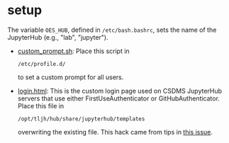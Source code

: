 # setup

The variable `OES_HUB`, defined in `/etc/bash.bashrc`,
sets the name of the JupyterHub (e.g., "lab", "jupyter").

* [custom_prompt.sh](./custom_prompt.sh): Place this script in

  `/etc/profile.d/`
  
  to set a custom prompt for all users.

* [login.html](./login.html): This is the custom login page used on CSDMS
  JupyterHub servers that use either FirstUseAuthenticator or GitHubAuthenticator.
  Place this file in
  
  `/opt/tljh/hub/share/jupyterhub/templates`
  
  overwriting the existing file. This hack came from tips in [this
  issue](https://github.com/jupyterhub/jupyterhub/issues/1385).
